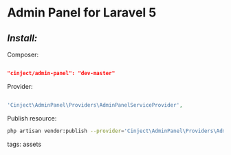# Admin Panel for Laravel 5 #

## ***Install:*** ##

Composer:

```json

"cinject/admin-panel": "dev-master"
```

Provider:

```PHP

'Cinject\AdminPanel\Providers\AdminPanelServiceProvider',
```

Publish resource:

```bash
php artisan vendor:publish --provider='Cinject\AdminPanel\Providers\AdminPanelServiceProvider'
```

tags: assets
